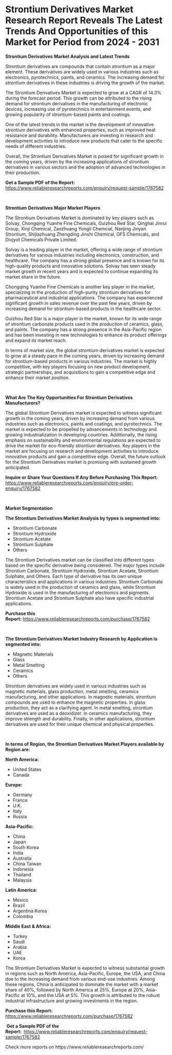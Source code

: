 <p><h1>Strontium Derivatives Market Research Report Reveals The Latest Trends And Opportunities of this Market for Period from 2024 - 2031</h1></p><p><strong>Strontium Derivatives Market Analysis and Latest Trends</strong></p>
<p><p>Strontium derivatives are compounds that contain strontium as a major element. These derivatives are widely used in various industries such as electronics, pyrotechnics, paints, and ceramics. The increasing demand for strontium derivatives in these industries is driving the growth of the market.</p><p>The Strontium Derivatives Market is expected to grow at a CAGR of 14.3% during the forecast period. This growth can be attributed to the rising demand for strontium derivatives in the manufacturing of electronic devices, increasing use of pyrotechnics in entertainment events, and growing popularity of strontium-based paints and coatings.</p><p>One of the latest trends in the market is the development of innovative strontium derivatives with enhanced properties, such as improved heat resistance and durability. Manufacturers are investing in research and development activities to introduce new products that cater to the specific needs of different industries.</p><p>Overall, the Strontium Derivatives Market is poised for significant growth in the coming years, driven by the increasing applications of strontium derivatives in various sectors and the adoption of advanced technologies in their production.</p></p>
<p><strong>Get a Sample PDF of the Report:&nbsp;</strong> <a href="https://www.reliableresearchreports.com/enquiry/request-sample/1767582">https://www.reliableresearchreports.com/enquiry/request-sample/1767582</a></p>
<p>&nbsp;</p>
<p><strong>Strontium Derivatives Major Market Players</strong></p>
<p><p>The Strontium Derivatives Market is dominated by key players such as Solvay, Chongqing Yuanhe Fine Chemicals, Guizhou Red Star, Qinghai Jinrui Group, Xinji Chemical, Zaozhuang Yongli Chemcial, Nanjing Jinyan Strontium, Shijiazhuang Zhengding Jinshi Chemical, GFS Chemicals, and Divjyot Chemicals Private Limited. </p><p>Solvay is a leading player in the market, offering a wide range of strontium derivatives for various industries including electronics, construction, and healthcare. The company has a strong global presence and is known for its high-quality products and innovative solutions. Solvay has seen steady market growth in recent years and is expected to continue expanding its market share in the future.</p><p>Chongqing Yuanhe Fine Chemicals is another key player in the market, specializing in the production of high-purity strontium derivatives for pharmaceutical and industrial applications. The company has experienced significant growth in sales revenue over the past few years, driven by increasing demand for strontium-based products in the healthcare sector.</p><p>Guizhou Red Star is a major player in the market, known for its wide range of strontium carbonate products used in the production of ceramics, glass, and paints. The company has a strong presence in the Asia-Pacific region and has been investing in new technologies to enhance its product offerings and expand its market reach.</p><p>In terms of market size, the global strontium derivatives market is expected to grow at a steady pace in the coming years, driven by increasing demand for strontium-based products in various industries. The market is highly competitive, with key players focusing on new product development, strategic partnerships, and acquisitions to gain a competitive edge and enhance their market position.</p></p>
<p>&nbsp;</p>
<p><strong>What Are The Key Opportunities For Strontium Derivatives Manufacturers?</strong></p>
<p><p>The global Strontium Derivatives market is expected to witness significant growth in the coming years, driven by increasing demand from various industries such as electronics, paints and coatings, and pyrotechnics. The market is expected to be propelled by advancements in technology and growing industrialization in developing countries. Additionally, the rising emphasis on sustainability and environmental regulations are expected to drive the market for eco-friendly strontium derivatives. Key players in the market are focusing on research and development activities to introduce innovative products and gain a competitive edge. Overall, the future outlook for the Strontium Derivatives market is promising with sustained growth anticipated.</p></p>
<p><strong>Inquire or Share Your Questions If Any Before Purchasing This Report:</strong> <a href="https://www.reliableresearchreports.com/enquiry/pre-order-enquiry/1767582">https://www.reliableresearchreports.com/enquiry/pre-order-enquiry/1767582</a></p>
<p>&nbsp;</p>
<p><strong>Market Segmentation</strong></p>
<p><strong>The Strontium Derivatives Market Analysis by types is segmented into:</strong></p>
<p><ul><li>Strontium Carbonate</li><li>Strontium Hydroxide</li><li>Strontium Acetate</li><li>Strontium Sulphate</li><li>Others</li></ul></p>
<p><p>The Strontium Derivatives market can be classified into different types based on the specific derivative being considered. The major types include Strontium Carbonate, Strontium Hydroxide, Strontium Acetate, Strontium Sulphate, and Others. Each type of derivative has its own unique characteristics and applications in various industries. Strontium Carbonate is widely used in the production of ceramics and glass, while Strontium Hydroxide is used in the manufacturing of electronics and pigments. Strontium Acetate and Strontium Sulphate also have specific industrial applications.</p></p>
<p><strong>Purchase this Report:&nbsp;</strong><a href="https://www.reliableresearchreports.com/purchase/1767582">https://www.reliableresearchreports.com/purchase/1767582</a></p>
<p>&nbsp;</p>
<p><strong>The Strontium Derivatives Market Industry Research by Application is segmented into:</strong></p>
<p><ul><li>Magnetic Materials</li><li>Glass</li><li>Metal Smelting</li><li>Ceramics</li><li>Others</li></ul></p>
<p><p>Strontium derivatives are widely used in various industries such as magnetic materials, glass production, metal smelting, ceramics manufacturing, and other applications. In magnetic materials, strontium compounds are used to enhance the magnetic properties. In glass production, they act as a clarifying agent. In metal smelting, strontium derivatives are used as a deoxidizer. In ceramics manufacturing, they improve strength and durability. Finally, in other applications, strontium derivatives are used for their unique chemical and physical properties.</p></p>
<p>&nbsp;</p>
<p><strong>In terms of Region, the Strontium Derivatives Market Players available by Region are:</strong></p>
<p>
    <p> <strong> North America: </strong>
        <ul>
            <li>United States</li>
            <li>Canada</li>
        </ul>
        </p> 
    <p> <strong> Europe: </strong>
        <ul>
            <li>Germany</li>
            <li>France</li>
            <li>U.K.</li>
            <li>Italy</li>
            <li>Russia</li>
        </ul>
        </p> 
    <p> <strong> Asia-Pacific: </strong>
        <ul>
            <li>China</li>
            <li>Japan</li>
            <li>South Korea</li>
            <li>India</li>
            <li>Australia</li>
            <li>China Taiwan</li>
            <li>Indonesia</li>
            <li>Thailand</li>
            <li>Malaysia</li>
        </ul>
        </p> 
    <p> <strong> Latin America: </strong>
        <ul>
            <li>Mexico</li>
            <li>Brazil</li>
            <li>Argentina Korea</li>
            <li>Colombia</li>
        </ul>
        </p> 
    <p> <strong> Middle East & Africa: </strong>
        <ul>
            <li>Turkey</li>
            <li>Saudi</li>
            <li>Arabia</li>
            <li>UAE</li>
            <li>Korea</li>
        </ul>
    </p>
    </p>
<p><p>The Strontium Derivatives Market is expected to witness substantial growth in regions such as North America, Asia-Pacific, Europe, the USA, and China due to the increasing demand from various end-use industries. Among these regions, China is anticipated to dominate the market with a market share of 40%, followed by North America at 25%, Europe at 20%, Asia-Pacific at 10%, and the USA at 5%. This growth is attributed to the robust industrial infrastructure and growing investments in the region.</p></p>
<p><strong>Purchase this Report: </strong><a href="https://www.reliableresearchreports.com/purchase/1767582">https://www.reliableresearchreports.com/purchase/1767582</a></p>
<p>&nbsp;<strong>Get a Sample PDF of the Report:&nbsp;&nbsp;</strong><a href="https://www.reliableresearchreports.com/enquiry/request-sample/1767582">https://www.reliableresearchreports.com/enquiry/request-sample/1767582</a></p>
<p><strong></strong></p>
<p>Check more reports on https://www.reliableresearchreports.com/</p>